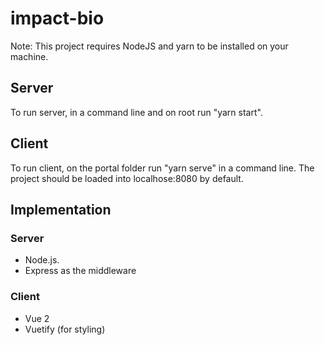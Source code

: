 # impact-bio

Note: This project requires NodeJS and yarn to be installed on your machine.

## Server
To run server, in a command line and on root run "yarn start".

## Client
To run client, on the portal folder run "yarn serve" in a command line.
The project should be loaded into localhose:8080 by default.



## Implementation
### Server
  - Node.js. 
  - Express as the middleware
### Client
 - Vue 2
 - Vuetify (for styling)
